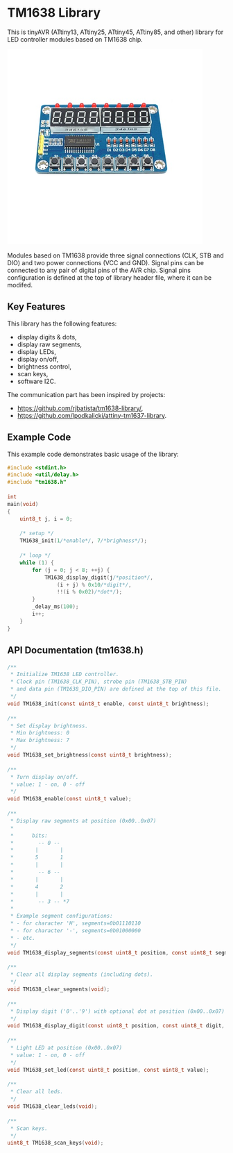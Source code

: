 # TM1638 Library
This is tinyAVR (ATtiny13, ATtiny25, ATtiny45, ATtiny85, and other) library for LED controller modules based on TM1638 chip.

![alt text](docs/TM1638-Module-Key-Display.jpg "TM1638 Controller Module")


Modules based on TM1638 provide three signal connections (CLK, STB and DIO) and two power connections (VCC and GND). Signal pins can be connected to any pair of digital pins of the AVR chip. Signal pins configuration is defined at the top of library header file, where it can be modifed.

## Key Features
This library has the following features:
 * display digits & dots,
 * display raw segments,
 * display LEDs,
 * display on/off,
 * brightness control,
 * scan keys,
 * software I2C.

The communication part has been inspired by projects: 
 * https://github.com/rjbatista/tm1638-library/, 
 * https://github.com/lpodkalicki/attiny-tm1637-library.

## Example Code
This example code demonstrates basic usage of the library:

```c
#include <stdint.h>
#include <util/delay.h>
#include "tm1638.h"

int
main(void)
{
	uint8_t j, i = 0;

	/* setup */
	TM1638_init(1/*enable*/, 7/*brighness*/);

	/* loop */
	while (1) {
		for (j = 0; j < 8; ++j) {
			TM1638_display_digit(j/*position*/,
				(i + j) % 0x10/*digit*/,
				!!(i % 0x02)/*dot*/);
		}
		_delay_ms(100);
		i++;
	}
}
```

## API Documentation (tm1638.h)

```c
/**
 * Initialize TM1638 LED controller.
 * Clock pin (TM1638_CLK_PIN), strobe pin (TM1638_STB_PIN)
 * and data pin (TM1638_DIO_PIN) are defined at the top of this file.
 */
void TM1638_init(const uint8_t enable, const uint8_t brightness);

/**
 * Set display brightness.
 * Min brightness: 0
 * Max brightness: 7
 */
void TM1638_set_brightness(const uint8_t brightness);

/**
 * Turn display on/off.
 * value: 1 - on, 0 - off
 */
void TM1638_enable(const uint8_t value);

/**
 * Display raw segments at position (0x00..0x07)
 * 
 *      bits:
 *        -- 0 -- 
 *       |       |
 *       5       1
 *       |       |
 *        -- 6 -- 
 *       |       |
 *       4       2
 *       |       |
 *        -- 3 -- *7
 *
 * Example segment configurations:
 * - for character 'H', segments=0b01110110
 * - for character '-', segments=0b01000000
 * - etc.
 */
void TM1638_display_segments(const uint8_t position, const uint8_t segments);

/**
 * Clear all display segments (including dots).
 */
void TM1638_clear_segments(void);

/**
 * Display digit ('0'..'9') with optional dot at position (0x00..0x07)
 */ 
void TM1638_display_digit(const uint8_t position, const uint8_t digit, const uint8_t dot);

/**
 * Light LED at position (0x00..0x07)
 * value: 1 - on, 0 - off
 */ 
void TM1638_set_led(const uint8_t position, const uint8_t value);

/**
 * Clear all leds.
 */
void TM1638_clear_leds(void);

/**
 * Scan keys.
 */
uint8_t TM1638_scan_keys(void);

```

